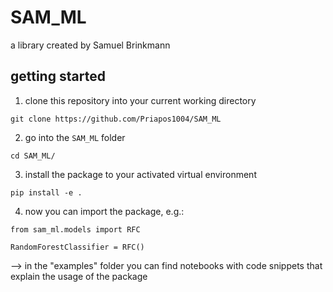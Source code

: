 # SAM_ML
a library created by Samuel Brinkmann

## getting started

1. clone this repository into your current working directory

```
git clone https://github.com/Priapos1004/SAM_ML
```

2. go into the `SAM_ML` folder

```
cd SAM_ML/
```

3. install the package to your activated virtual environment

```
pip install -e .
```

4. now you can import the package, e.g.:

```
from sam_ml.models import RFC

RandomForestClassifier = RFC()
```

--> in the "examples" folder you can find notebooks with code snippets that explain the usage of the package
